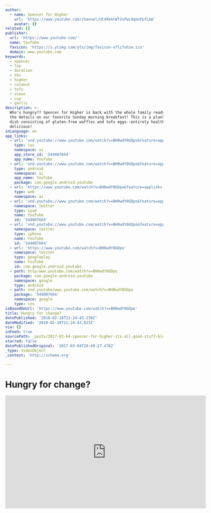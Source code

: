 ```yaml
---
author:
  - name: Spencer for Higher
    url: 'https://www.youtube.com/channel/UCX0kAtWT2sPwcdqmnPpfLbA'
    avatar: {}
related: []
publisher:
  url: 'https://www.youtube.com/'
  name: YouTube
  favicon: 'https://s.ytimg.com/yts/img/favicon-vflz7uhzw.ico'
  domain: www.youtube.com
keywords:
  - spencer
  - tsp
  - duration
  - tbs
  - higher
  - coconut
  - tofu
  - views
  - cup
  - garlic
description: >-
  Who's hungry?? Spencer for Higher is back with the whole family ready to share
  the details on our favorite Sunday morning breakfast! This is a plant-based
  dish consisting of gluten-free waffles and tofu eggs--entirely healthy and
  delicious!
inLanguage: en
app_links:
  - url: 'vnd.youtube://www.youtube.com/watch?v=BH0wdY0GDpo&feature=applinks'
    type: ios
    namespace: ai
    app_store_id: '544007664'
    app_name: YouTube
  - url: 'vnd.youtube://www.youtube.com/watch?v=BH0wdY0GDpo&feature=applinks'
    type: android
    namespace: ai
    app_name: YouTube
    package: com.google.android.youtube
  - url: 'https://www.youtube.com/watch?v=BH0wdY0GDpo&feature=applinks'
    type: web
    namespace: ai
  - url: 'vnd.youtube://www.youtube.com/watch?v=BH0wdY0GDpo&feature=applinks'
    namespace: twitter
    type: ipad
    name: YouTube
    id: '544007664'
  - url: 'vnd.youtube://www.youtube.com/watch?v=BH0wdY0GDpo&feature=applinks'
    namespace: twitter
    type: iphone
    name: YouTube
    id: '544007664'
  - url: 'https://www.youtube.com/watch?v=BH0wdY0GDpo'
    namespace: twitter
    type: googleplay
    name: YouTube
    id: com.google.android.youtube
  - path: http/www.youtube.com/watch?v=BH0wdY0GDpo
    package: com.google.android.youtube
    namespace: google
    type: android
  - path: vnd.youtube/www.youtube.com/watch?v=BH0wdY0GDpo
    package: '544007664'
    namespace: google
    type: ios
isBasedOnUrl: 'https://www.youtube.com/watch?v=BH0wdY0GDpo'
title: Hungry for change?
datePublished: '2018-02-18T21:24:45.230Z'
dateModified: '2018-02-18T21:24:43.823Z'
via: {}
inFeed: true
sourcePath: _posts/2017-03-04-spencer-for-higher-its-all-good-stuff-blueberry-waffles.md
starred: false
datePublishedOriginal: '2017-03-04T20:40:27.476Z'
_type: VideoObject
_context: 'http://schema.org'

---
```

# Hungry for change?

<iframe src="https://cdn.embedly.com/widgets/media.html?src=https%3A%2F%2Fwww.youtube.com%2Fembed%2FBH0wdY0GDpo%3Ffeature%3Doembed&amp;url=http%3A%2F%2Fwww.youtube.com%2Fwatch%3Fv%3DBH0wdY0GDpo&amp;image=https%3A%2F%2Fi.ytimg.com%2Fvi%2FBH0wdY0GDpo%2Fhqdefault.jpg&amp;key=b7d04c9b404c499eba89ee7072e1c4f7&amp;type=text%2Fhtml&amp;schema=youtube" width="640" height="360" scrolling="no" frameborder="0" allowfullscreen="" style=""></iframe>